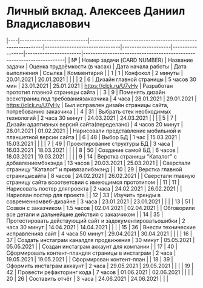 # Личный вклад. Алексеев Даниил Владиславович

|----|----------------------------|-----------------------------------------------------------|-------------------------------|--------------------|-----------------|-----------------------|----------------------------------------------------------------------|
| №  | Номер задачи (CARD NUMBER) | Название задачи                                           | Оценка трудоёмкости (в часах) | Дата начала работы | Дата выполнения | Ссылка                | Комментарий                                                          |
| 1  | 1                          | Конфокол                                                  | 2 минуты                      | 20.01.2021         | 20.01.2021      |                       |                                                                      |
| 2  | 6                          | Дизайн главной страницы                                   | 5 часов 30 мин                | 23.01.2021         | 25.01.2021      | https://clck.ru/U7yHy | Разработан прототип главной страницы сайта                           |
| 3  | 9                          | Поменять дизайн всехстраниц под требованиязаказчика       | 4 часа                        | 28.01.2021         | 29.01.2021      | https://clck.ru/U7yHy | Был исправлен дизайн страницы сайта, потребованию заказчика          |
| 4  | 31                         | Выбрать стек необходимых технологий                       | 2 часа 30 минут               | 24.03.2021         | 24.03.2021      |                       |                                                                      |
| 5  | 7                          | Дизайн адаптивных версий сайта(переделано)                | 4 часов 20 минут              | 28.01.2021         | 01.02.2021      |                       | Нарисовали представление мобильной и планшетной версии сайта         |
| 6  | 48                         | Выбор БД                                                  | 1 час                         | 15.03 2021         | 15.03.2021      |                       |                                                                      |
| 7  | 49                         | Проектирование структуры БД                               | 3 часа                        | 16.03.2021         | 18.03.2021      |                       |                                                                      |
| 8  | 50                         | Создание самой БД                                         | 6 часов                       | 18.03.2021         | 19.03.2021      |                       |                                                                      |
| 9  | 14                         | Верстка страницы "Каталог" с добавлениембэкэнда           | 13 часов                      | 20.03.2021         | 25.03.2021      |                       | Сверстали страницу "Каталог" и привязалибэкэнд                       |
| 10 | 29                         | Верстка главной страницысайта                             | 8 часов                       | 24.02.2021         | 26.02.2021      |                       | Сверстали главную страницу сайта всоответсвии с имеющимся прототипом |
| 11 | 11                         | Нарисовать постер дляпроекта                              | 2 часа                        | 24.02.2021         | 26.02.2021      |                       | Нариован постер для проекта                                          |
| 12 | 33                         | Изучить тренды в современномвеб-дизайне                   | 3 часа                        | 23.01.2021         | 23.01.2021      |                       |                                                                      |
| 13 | 51                         | Созвон с заказчиком                                       | 1.5 часов                     | 02.04.2021         | 02.04.2021      |                       | Обговорили все детали и дальнейшие действия с заказчиком             |
| 14 | 35                         | Протестировать действующий сайт и задокументироватьошибки | 2 часа 30 минут               | 14.04.2021         | 14.04.2021      |                       |                                                                      |
| 15 | 36                         | Внести технические исправленияв сайт                      | 4 часа 50 минут               | 29.04.2021         | 30.04.2021      |                       |                                                                      |
| 16 | 37                         | Создать инстаграм каналдля продвижения                    | 30 минут                      | 05.05.2021         | 05.05.2021      |                       | Создан инстаграм аккаунт для компании                                |
| 17 | 40                         | Сформировать контент-пландля страницы в инстаграм         | 2 часа                        | 19.05.2021         | 19.05.2021      |                       | Сформирован контент-план                                             |
| 18 | 39                         | Оформить инстаграм аккаунт                                | 2 часа                        | 29.05.2021         | 29.05.2021      |                       |                                                                      |
| 19 | 42                         | Провести рефакторинг кода                                 | 7 часов                       | 01.06.2021         | 02.06.2021      |                       |                                                                      |
| 20 | 26                         | Составить отчёт                                           | 3 часа                        | 24.06.2021         | 24.06.2021      |                       |                                                                      |
